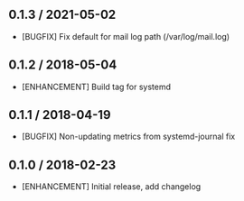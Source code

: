 ## 0.1.3 / 2021-05-02

* [BUGFIX] Fix default for mail log path (/var/log/mail.log)

## 0.1.2 / 2018-05-04

* [ENHANCEMENT] Build tag for systemd

## 0.1.1 / 2018-04-19

* [BUGFIX] Non-updating metrics from systemd-journal fix

## 0.1.0 / 2018-02-23

* [ENHANCEMENT] Initial release, add changelog
